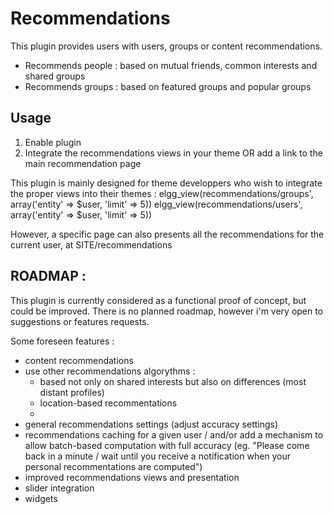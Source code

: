# Recommendations

This plugin provides users with users, groups or content recommendations.

* Recommends people : based on mutual friends, common interests and shared groups
* Recommends groups : based on featured groups and popular groups

## Usage
1. Enable plugin
2. Integrate the recommendations views in your theme OR add a link to the main recommendation page

This plugin is mainly designed for theme developpers who wish to integrate the proper views into their themes :
	elgg_view(recommendations/groups', array('entity' => $user, 'limit' => 5))
	elgg_view(recommendations/users', array('entity' => $user, 'limit' => 5))

However, a specific page can also presents all the recommendations for the current user, at SITE/recommendations


## ROADMAP :
This plugin is currently considered as a functional proof of concept, but could be improved. 
There is no planned roadmap, however i'm very open to suggestions or features requests.

Some foreseen features :
* content recommendations
* use other recommendations algorythms :
   * based not only on shared interests but also on differences (most distant profiles)
   * location-based recommentations
   * 
* general recommendations settings (adjust accuracy settings)
* recommendations caching for a given user / and/or add a mechanism to allow batch-based computation with full accuracy (eg. "Please come back in a minute / wait until you receive a notification when your personal recommentations are computed")
* improved recommendations views and presentation
* slider integration
* widgets



